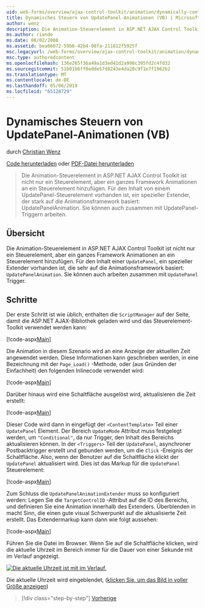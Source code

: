 ```yaml
---
uid: web-forms/overview/ajax-control-toolkit/animation/dynamically-controlling-updatepanel-animations-vb
title: Dynamisches Steuern von UpdatePanel-Animationen (VB) | Microsoft-Dokumentation
author: wenz
description: Die Animation-Steuerelement in ASP.NET AJAX Control Toolkit ist nicht nur ein Steuerelement, aber ein ganzes Framework Animationen an ein Steuerelement hinzufügen. Für den Inhalt einer...
ms.author: riande
ms.date: 06/02/2008
ms.assetid: bea66072-59b6-42b4-98fa-211812f5925f
msc.legacyurl: /web-forms/overview/ajax-control-toolkit/animation/dynamically-controlling-updatepanel-animations-vb
msc.type: authoredcontent
ms.openlocfilehash: 136e265f36a49a1d3ed41d2a998c395fd2c4fd32
ms.sourcegitcommit: 51b01b6ff8edde57d8243e4da28c9f1e7f1962b2
ms.translationtype: MT
ms.contentlocale: de-DE
ms.lasthandoff: 05/06/2019
ms.locfileid: "65128729"
---
```

# <a name="dynamically-controlling-updatepanel-animations-vb"></a>Dynamisches Steuern von UpdatePanel-Animationen (VB)

durch [Christian Wenz](https://github.com/wenz)

[Code herunterladen](http://download.microsoft.com/download/9/3/f/93f8daea-bebd-4821-833b-95205389c7d0/UpdatePanelAnimation2.vb.zip) oder [PDF-Datei herunterladen](http://download.microsoft.com/download/b/6/a/b6ae89ee-df69-4c87-9bfb-ad1eb2b23373/updatepanelanimation2VB.pdf)

> Die Animation-Steuerelement in ASP.NET AJAX Control Toolkit ist nicht nur ein Steuerelement, aber ein ganzes Framework Animationen an ein Steuerelement hinzufügen. Für den Inhalt von einem UpdatePanel-Steuerelement vorhanden ist, ein spezieller Extender, der stark auf die Animationsframework basiert: UpdatePanelAnimation. Sie können auch zusammen mit UpdatePanel-Triggern arbeiten.

## <a name="overview"></a>Übersicht

Die Animation-Steuerelement in ASP.NET AJAX Control Toolkit ist nicht nur ein Steuerelement, aber ein ganzes Framework Animationen an ein Steuerelement hinzufügen. Für den Inhalt einer `UpdatePanel`, ein spezieller Extender vorhanden ist, die sehr auf die Animationsframework basiert: `UpdatePanelAnimation`. Sie können auch arbeiten zusammen mit `UpdatePanel` Trigger.

## <a name="steps"></a>Schritte

Der erste Schritt ist wie üblich, enthalten die `ScriptManager` auf der Seite, damit die ASP.NET AJAX-Bibliothek geladen wird und das Steuerelement-Toolkit verwendet werden kann:

[!code-aspx[Main](dynamically-controlling-updatepanel-animations-vb/samples/sample1.aspx)]

Die Animation in diesem Szenario wird an eine Anzeige der aktuellen Zeit angewendet werden. Diese Informationen kann geschrieben werden, in eine Bezeichnung mit der `Page_Load()` -Methode, oder (aus Gründen der Einfachheit) den folgenden Inlinecode verwendet wird:

[!code-aspx[Main](dynamically-controlling-updatepanel-animations-vb/samples/sample2.aspx)]

Darüber hinaus wird eine Schaltfläche ausgelöst wird, aktualisieren die Zeit erstellt:

[!code-aspx[Main](dynamically-controlling-updatepanel-animations-vb/samples/sample3.aspx)]

Dieser Code wird dann in eingefügt der `<ContentTemplate>` Teil einer `UpdatePanel` Element. Der Bereich `UpdateMode` Attribut muss festgelegt werden, um `"Conditional"`, da nur Trigger, den Inhalt des Bereichs aktualisieren können. In der `<Triggers>` Teil der `UpdatePanel`, asynchroner Postbacktrigger erstellt und gebunden werden, um die `Click` -Ereignis der Schaltfläche. Also, wenn der Benutzer auf die Schaltfläche klickt der `UpdatePanel` aktualisiert wird. Dies ist das Markup für die `UpdatePanel` Steuerelement:

[!code-aspx[Main](dynamically-controlling-updatepanel-animations-vb/samples/sample4.aspx)]

Zum Schluss die `UpdatePanelAnimationExtender` muss so konfiguriert werden: Legen Sie die `TargetControlID` -Attribut auf die ID des Bereichs, und definieren Sie eine Animation innerhalb des Extenders. Überblenden in macht Sinn, die einen gute visual Schwerpunkt auf die aktualisierte Zeit erstellt. Das Extendermarkup kann dann wie folgt aussehen:

[!code-aspx[Main](dynamically-controlling-updatepanel-animations-vb/samples/sample5.aspx)]

Führen Sie die Datei im Browser. Wenn Sie auf die Schaltfläche klicken, wird die aktuelle Uhrzeit im Bereich immer für die Dauer von einer Sekunde mit im Verlauf angezeigt.

[![Die aktuelle Uhrzeit ist mit im Verlauf.](dynamically-controlling-updatepanel-animations-vb/_static/image2.png)](dynamically-controlling-updatepanel-animations-vb/_static/image1.png)

Die aktuelle Uhrzeit wird eingeblendet, ([klicken Sie, um das Bild in voller Größe anzeigen](dynamically-controlling-updatepanel-animations-vb/_static/image3.png))

> [!div class="step-by-step"]
> [Vorherige](animating-an-updatepanel-control-vb.md)
